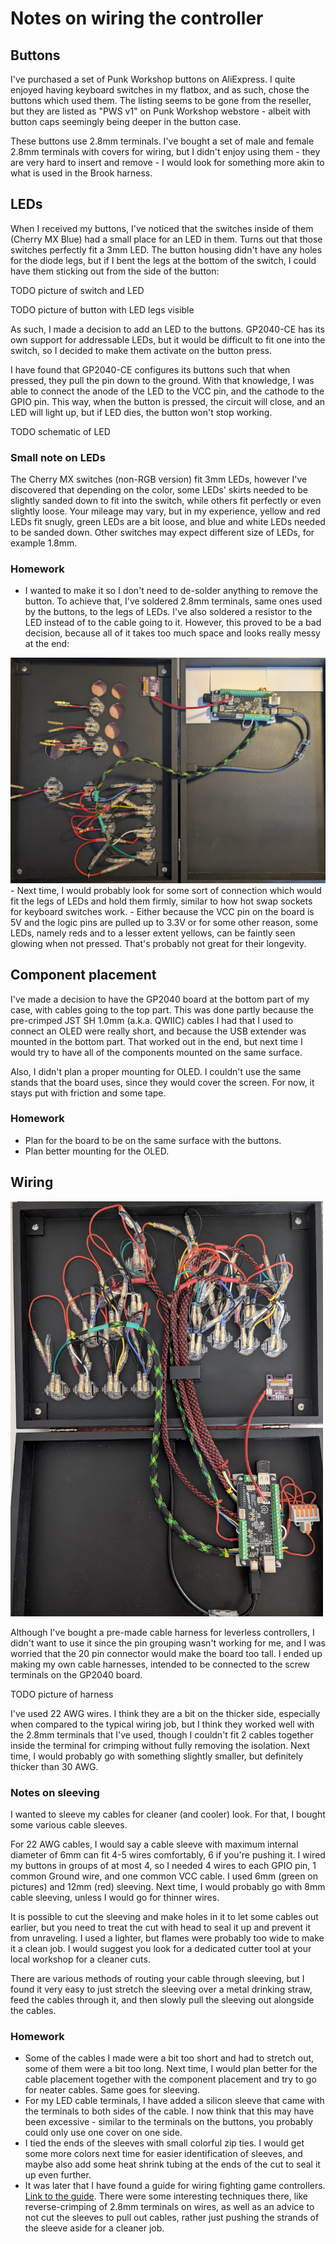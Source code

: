 # Notes on wiring the controller

## Buttons

I've purchased a set of Punk Workshop buttons on AliExpress. I quite enjoyed having keyboard switches in my flatbox, and as such, chose the buttons which used them. The listing seems to be gone from the reseller, but they are listed as "PWS v1" on Punk Workshop webstore - albeit with button caps seemingly being deeper in the button case.

These buttons use 2.8mm terminals. I've bought a set of male and female 2.8mm terminals with covers for wiring, but I didn't enjoy using them - they are very hard to insert and remove - I would look for something more akin to what is used in the Brook harness.

## LEDs

When I received my buttons, I've noticed that the switches inside of them (Cherry MX Blue) had a small place for an LED in them. Turns out that those switches perfectly fit a 3mm LED. The button housing didn't have any holes for the diode legs, but if I bent the legs at the bottom of the switch, I could have them sticking out from the side of the button:

TODO picture of switch and LED

TODO picture of button with LED legs visible

As such, I made a decision to add an LED to the buttons. GP2040-CE has its own support for addressable LEDs, but it would be difficult to fit one into the switch, so I decided to make them activate on the button press.

I have found that GP2040-CE configures its buttons such that when pressed, they pull the pin down to the ground. With that knowledge, I was able to connect the anode of the LED to the VCC pin, and the cathode to the GPIO pin. This way, when the button is pressed, the circuit will close, and an LED will light up, but if LED dies, the button won't stop working.

TODO schematic of LED

### Small note on LEDs
The Cherry MX switches (non-RGB version) fit 3mm LEDs, however I've discovered that depending on the color, some LEDs' skirts needed to be slightly sanded down to fit into the switch, while others fit perfectly or even slightly loose. Your mileage may vary, but in my experience, yellow and red LEDs fit snugly, green LEDs are a bit loose, and blue and white LEDs needed to be sanded down. Other switches may expect different size of LEDs, for example 1.8mm.

### Homework
- I wanted to make it so I don't need to de-solder anything to remove the button. To achieve that, I've soldered 2.8mm terminals, same ones used by the buttons, to the legs of LEDs. I've also soldered a resistor to the LED instead of to the cable going to it. However, this proved to be a bad decision, because all of it takes too much space and looks really messy at the end:
<img src="pictures/wiring-progress.jpg" width="600">
- Next time, I would probably look for some sort of connection which would fit the legs of LEDs and hold them firmly, similar to how hot swap sockets for keyboard switches work.
- Either because the VCC pin on the board is 5V and the logic pins are pulled up to 3.3V or for some other reason, some LEDs, namely reds and to a lesser extent yellows, can be faintly seen glowing when not pressed. That's probably not great for their longevity.

## Component placement

I've made a decision to have the GP2040 board at the bottom part of my case, with cables going to the top part. This was done partly because the pre-crimped JST SH 1.0mm (a.k.a. QWIIC) cables I had that I used to connect an OLED were really short, and because the USB extender was mounted in the bottom part. That worked out in the end, but next time I would try to have all of the components mounted on the same surface.

Also, I didn't plan a proper mounting for OLED. I couldn't use the same stands that the board uses, since they would cover the screen. For now, it stays put with friction and some tape.

### Homework
- Plan for the board to be on the same surface with the buttons.
- Plan better mounting for the OLED.

## Wiring

<img src="pictures/wiring.jpg" width="500">

Although I've bought a pre-made cable harness for leverless controllers, I didn't want to use it since the pin grouping wasn't working for me, and I was worried that the 20 pin connector would make the board too tall. I ended up making my own cable harnesses, intended to be connected to the screw terminals on the GP2040 board.

TODO picture of harness

I've used 22 AWG wires. I think they are a bit on the thicker side, especially when compared to the typical wiring job, but I think they worked well with the 2.8mm terminals that I've used, though I couldn't fit 2 cables together inside the terminal for crimping without fully removing the isolation. Next time, I would probably go with something slightly smaller, but definitely thicker than 30 AWG.

### Notes on sleeving
I wanted to sleeve my cables for cleaner (and cooler) look. For that, I bought some various cable sleeves.

For 22 AWG cables, I would say a cable sleeve with maximum internal diameter of 6mm can fit 4-5 wires comfortably, 6 if you're pushing it. I wired my buttons in groups of at most 4, so I needed 4 wires to each GPIO pin, 1 common Ground wire, and one common VCC cable. I used 6mm (green on pictures) and 12mm (red) sleeving. Next time, I would probably go with 8mm cable sleeving, unless I would go for thinner wires.

It is possible to cut the sleeving and make holes in it to let some cables out earlier, but you need to treat the cut with head to seal it up and prevent it from unraveling. I used a lighter, but flames were probably too wide to make it a clean job. I would suggest you look for a dedicated cutter tool at your local workshop for a cleaner cuts.

There are various methods of routing your cable through sleeving, but I found it very easy to just stretch the sleeving over a metal drinking straw, feed the cables through it, and then slowly pull the sleeving out alongside the cables.

### Homework
- Some of the cables I made were a bit too short and had to stretch out, some of them were a bit too long. Next time, I would plan better for the cable placement together with the component placement and try to go for neater cables. Same goes for sleeving.
- For my LED cable terminals, I have added a silicon sleeve that came with the terminals to both sides of the cable. I now think that this may have been excessive - similar to the terminals on the buttons, you probably could only use one cover on one side.
- I tied the ends of the sleeves with small colorful zip ties. I would get some more colors next time for easier identification of sleeves, and maybe also add some heat shrink tubing at the ends of the cut to seal it up even further.
- It was later that I have found a guide for wiring fighting game controllers. [Link to the guide](https://drive.google.com/file/d/1Ho5ItRj8jMYTG4tVbq0kyc-aFqbbF-iD/view?usp=sharing). There were some interesting techniques there, like reverse-crimping of 2.8mm terminals on wires, as well as an advice to not cut the sleeves to pull out cables, rather just pushing the strands of the sleeve aside for a cleaner job.
